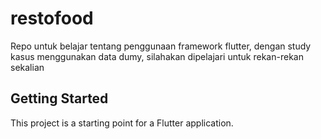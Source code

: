 # restofood

Repo untuk belajar tentang penggunaan framework flutter, dengan study kasus menggunakan data dumy, silahakan dipelajari untuk rekan-rekan sekalian

## Getting Started

This project is a starting point for a Flutter application.

